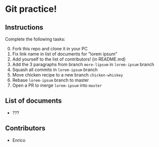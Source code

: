 # Git practice!

## Instructions

Complete the following tasks:

  0. Fork this repo and clone it in your PC
  1. Fix link name in list of documents for "lorem ipsum"
  2. Add yourself to the list of contributors! (in README.md)
  3. Add the 3 paragraphs from branch `more-lipsum` in `lorem-ipsum` branch
  4. Squash all commits in `lorem-ipsum` branch
  5. Move chicken recipe to a new branch `chicken-whiskey`
  6. Rebase `lorem-ipsum` branch to master
  7. Open a PR to merge `lorem-ipsum` into `master`


## List of documents

  * ???


## Contributors

  * Enrico
